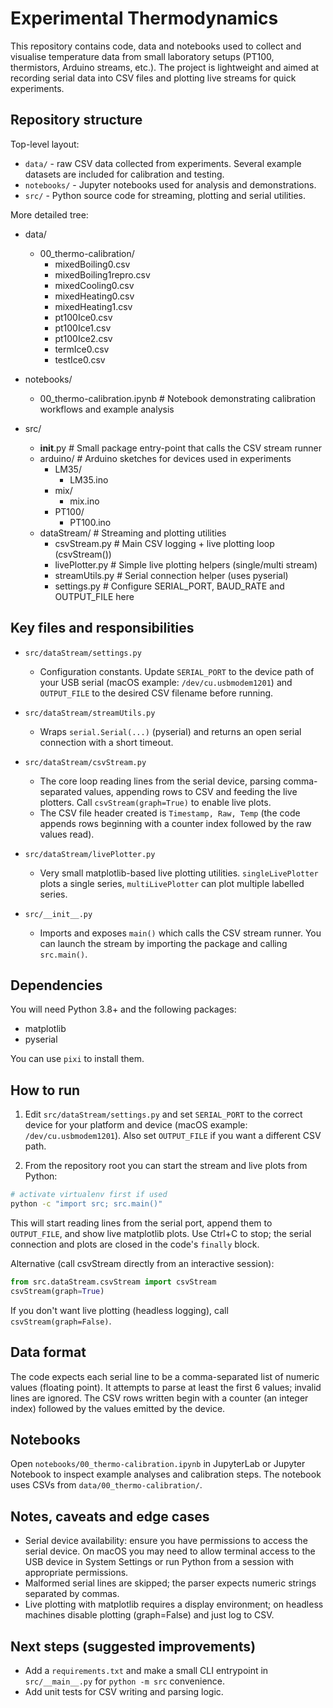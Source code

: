 # Experimental Thermodynamics

This repository contains code, data and notebooks used to collect and visualise temperature data from small laboratory setups (PT100, thermistors, Arduino streams, etc.). The project is lightweight and aimed at recording serial data into CSV files and plotting live streams for quick experiments.

## Repository structure

Top-level layout:

- `data/` - raw CSV data collected from experiments. Several example datasets are included for calibration and testing.
- `notebooks/` - Jupyter notebooks used for analysis and demonstrations.
- `src/` - Python source code for streaming, plotting and serial utilities.

More detailed tree:

- data/
	- 00_thermo-calibration/
		- mixedBoiling0.csv
		- mixedBoiling1repro.csv
		- mixedCooling0.csv
		- mixedHeating0.csv
		- mixedHeating1.csv
		- pt100Ice0.csv
		- pt100Ice1.csv
		- pt100Ice2.csv
		- termIce0.csv
		- testIce0.csv

- notebooks/
	- 00_thermo-calibration.ipynb  # Notebook demonstrating calibration workflows and example analysis

- src/
	- __init__.py                  # Small package entry-point that calls the CSV stream runner
	- arduino/                     # Arduino sketches for devices used in experiments
		- LM35/
			- LM35.ino
		- mix/
			- mix.ino
		- PT100/
			- PT100.ino
	- dataStream/                  # Streaming and plotting utilities
		- csvStream.py               # Main CSV logging + live plotting loop (csvStream())
		- livePlotter.py             # Simple live plotting helpers (single/multi stream)
		- streamUtils.py             # Serial connection helper (uses pyserial)
		- settings.py                # Configure SERIAL_PORT, BAUD_RATE and OUTPUT_FILE here

## Key files and responsibilities

- `src/dataStream/settings.py`
	- Configuration constants. Update `SERIAL_PORT` to the device path of your USB serial (macOS example: `/dev/cu.usbmodem1201`) and `OUTPUT_FILE` to the desired CSV filename before running.

- `src/dataStream/streamUtils.py`
	- Wraps `serial.Serial(...)` (pyserial) and returns an open serial connection with a short timeout.

- `src/dataStream/csvStream.py`
	- The core loop reading lines from the serial device, parsing comma-separated values, appending rows to CSV and feeding the live plotters. Call `csvStream(graph=True)` to enable live plots.
	- The CSV file header created is `Timestamp, Raw, Temp` (the code appends rows beginning with a counter index followed by the raw values read).

- `src/dataStream/livePlotter.py`
	- Very small matplotlib-based live plotting utilities. `singleLivePlotter` plots a single series, `multiLivePlotter` can plot multiple labelled series.

- `src/__init__.py`
	- Imports and exposes `main()` which calls the CSV stream runner. You can launch the stream by importing the package and calling `src.main()`.

## Dependencies

You will need Python 3.8+ and the following packages:

- matplotlib
- pyserial

You can use `pixi` to install them.

## How to run

1. Edit `src/dataStream/settings.py` and set `SERIAL_PORT` to the correct device for your platform and device (macOS example: `/dev/cu.usbmodem1201`). Also set `OUTPUT_FILE` if you want a different CSV path.

2. From the repository root you can start the stream and live plots from Python:

```bash
# activate virtualenv first if used
python -c "import src; src.main()"
```

This will start reading lines from the serial port, append them to `OUTPUT_FILE`, and show live matplotlib plots. Use Ctrl+C to stop; the serial connection and plots are closed in the code's `finally` block.

Alternative (call csvStream directly from an interactive session):

```python
from src.dataStream.csvStream import csvStream
csvStream(graph=True)
```

If you don't want live plotting (headless logging), call `csvStream(graph=False)`.

## Data format

The code expects each serial line to be a comma-separated list of numeric values (floating point). It attempts to parse at least the first 6 values; invalid lines are ignored. The CSV rows written begin with a counter (an integer index) followed by the values emitted by the device.

## Notebooks

Open `notebooks/00_thermo-calibration.ipynb` in JupyterLab or Jupyter Notebook to inspect example analyses and calibration steps. The notebook uses CSVs from `data/00_thermo-calibration/`.

## Notes, caveats and edge cases

- Serial device availability: ensure you have permissions to access the serial device. On macOS you may need to allow terminal access to the USB device in System Settings or run Python from a session with appropriate permissions.
- Malformed serial lines are skipped; the parser expects numeric strings separated by commas.
- Live plotting with matplotlib requires a display environment; on headless machines disable plotting (graph=False) and just log to CSV.

## Next steps (suggested improvements)

- Add a `requirements.txt` and make a small CLI entrypoint in `src/__main__.py` for `python -m src` convenience.
- Add unit tests for CSV writing and parsing logic.